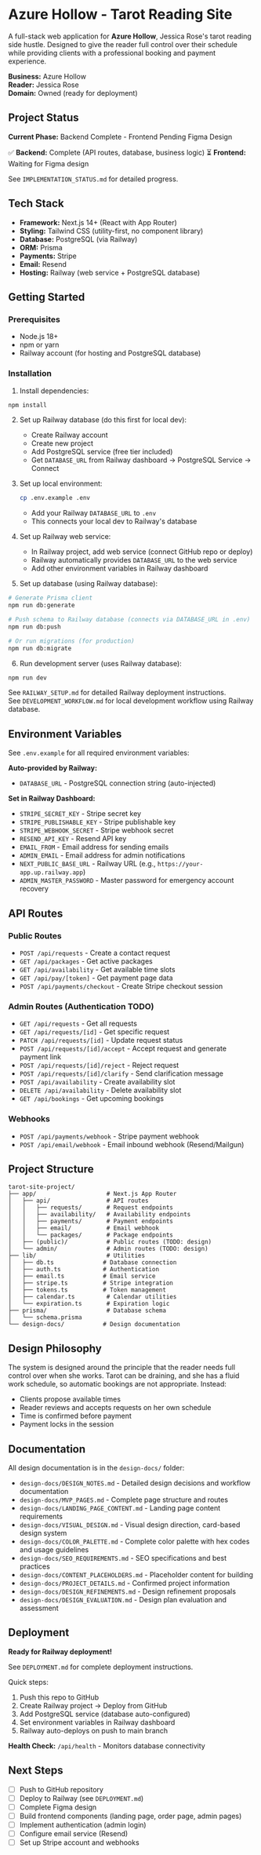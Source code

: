 # Azure Hollow - Tarot Reading Site

A full-stack web application for **Azure Hollow**, Jessica Rose's tarot reading side hustle. Designed to give the reader full control over their schedule while providing clients with a professional booking and payment experience.

**Business:** Azure Hollow  
**Reader:** Jessica Rose  
**Domain:** Owned (ready for deployment)

## Project Status

**Current Phase:** Backend Complete - Frontend Pending Figma Design

✅ **Backend:** Complete (API routes, database, business logic)
⏳ **Frontend:** Waiting for Figma design

See `IMPLEMENTATION_STATUS.md` for detailed progress.

## Tech Stack

- **Framework:** Next.js 14+ (React with App Router)
- **Styling:** Tailwind CSS (utility-first, no component library)
- **Database:** PostgreSQL (via Railway)
- **ORM:** Prisma
- **Payments:** Stripe
- **Email:** Resend
- **Hosting:** Railway (web service + PostgreSQL database)

## Getting Started

### Prerequisites

- Node.js 18+ 
- npm or yarn
- Railway account (for hosting and PostgreSQL database)

### Installation

1. Install dependencies:
```bash
npm install
```

2. Set up Railway database (do this first for local dev):
   - Create Railway account
   - Create new project
   - Add PostgreSQL service (free tier included)
   - Get `DATABASE_URL` from Railway dashboard → PostgreSQL Service → Connect

3. Set up local environment:
   ```bash
   cp .env.example .env
   ```
   - Add your Railway `DATABASE_URL` to `.env`
   - This connects your local dev to Railway's database

4. Set up Railway web service:
   - In Railway project, add web service (connect GitHub repo or deploy)
   - Railway automatically provides `DATABASE_URL` to the web service
   - Add other environment variables in Railway dashboard

5. Set up database (using Railway database):
```bash
# Generate Prisma client
npm run db:generate

# Push schema to Railway database (connects via DATABASE_URL in .env)
npm run db:push

# Or run migrations (for production)
npm run db:migrate
```

6. Run development server (uses Railway database):
```bash
npm run dev
```

See `RAILWAY_SETUP.md` for detailed Railway deployment instructions.  
See `DEVELOPMENT_WORKFLOW.md` for local development workflow using Railway database.

## Environment Variables

See `.env.example` for all required environment variables:

**Auto-provided by Railway:**
- `DATABASE_URL` - PostgreSQL connection string (auto-injected)

**Set in Railway Dashboard:**
- `STRIPE_SECRET_KEY` - Stripe secret key
- `STRIPE_PUBLISHABLE_KEY` - Stripe publishable key
- `STRIPE_WEBHOOK_SECRET` - Stripe webhook secret
- `RESEND_API_KEY` - Resend API key
- `EMAIL_FROM` - Email address for sending emails
- `ADMIN_EMAIL` - Email address for admin notifications
- `NEXT_PUBLIC_BASE_URL` - Railway URL (e.g., `https://your-app.up.railway.app`)
- `ADMIN_MASTER_PASSWORD` - Master password for emergency account recovery

## API Routes

### Public Routes

- `POST /api/requests` - Create a contact request
- `GET /api/packages` - Get active packages
- `GET /api/availability` - Get available time slots
- `GET /api/pay/[token]` - Get payment page data
- `POST /api/payments/checkout` - Create Stripe checkout session

### Admin Routes (Authentication TODO)

- `GET /api/requests` - Get all requests
- `GET /api/requests/[id]` - Get specific request
- `PATCH /api/requests/[id]` - Update request status
- `POST /api/requests/[id]/accept` - Accept request and generate payment link
- `POST /api/requests/[id]/reject` - Reject request
- `POST /api/requests/[id]/clarify` - Send clarification message
- `POST /api/availability` - Create availability slot
- `DELETE /api/availability` - Delete availability slot
- `GET /api/bookings` - Get upcoming bookings

### Webhooks

- `POST /api/payments/webhook` - Stripe payment webhook
- `POST /api/email/webhook` - Email inbound webhook (Resend/Mailgun)

## Project Structure

```
tarot-site-project/
├── app/                    # Next.js App Router
│   ├── api/                # API routes
│   │   ├── requests/       # Request endpoints
│   │   ├── availability/   # Availability endpoints
│   │   ├── payments/       # Payment endpoints
│   │   ├── email/          # Email webhook
│   │   └── packages/       # Package endpoints
│   ├── (public)/           # Public routes (TODO: design)
│   └── admin/              # Admin routes (TODO: design)
├── lib/                    # Utilities
│   ├── db.ts              # Database connection
│   ├── auth.ts            # Authentication
│   ├── email.ts           # Email service
│   ├── stripe.ts          # Stripe integration
│   ├── tokens.ts          # Token management
│   ├── calendar.ts         # Calendar utilities
│   └── expiration.ts       # Expiration logic
├── prisma/                 # Database schema
│   └── schema.prisma
└── design-docs/           # Design documentation
```

## Design Philosophy

The system is designed around the principle that the reader needs full control over when she works. Tarot can be draining, and she has a fluid work schedule, so automatic bookings are not appropriate. Instead:

- Clients propose available times
- Reader reviews and accepts requests on her own schedule
- Time is confirmed before payment
- Payment locks in the session

## Documentation

All design documentation is in the `design-docs/` folder:

- `design-docs/DESIGN_NOTES.md` - Detailed design decisions and workflow documentation
- `design-docs/MVP_PAGES.md` - Complete page structure and routes
- `design-docs/LANDING_PAGE_CONTENT.md` - Landing page content requirements
- `design-docs/VISUAL_DESIGN.md` - Visual design direction, card-based design system
- `design-docs/COLOR_PALETTE.md` - Complete color palette with hex codes and usage guidelines
- `design-docs/SEO_REQUIREMENTS.md` - SEO specifications and best practices
- `design-docs/CONTENT_PLACEHOLDERS.md` - Placeholder content for building
- `design-docs/PROJECT_DETAILS.md` - Confirmed project information
- `design-docs/DESIGN_REFINEMENTS.md` - Design refinement proposals
- `design-docs/DESIGN_EVALUATION.md` - Design plan evaluation and assessment

## Deployment

**Ready for Railway deployment!** 

See `DEPLOYMENT.md` for complete deployment instructions.

Quick steps:
1. Push this repo to GitHub
2. Create Railway project → Deploy from GitHub
3. Add PostgreSQL service (database auto-configured)
4. Set environment variables in Railway dashboard
5. Railway auto-deploys on push to main branch

**Health Check:** `/api/health` - Monitors database connectivity

## Next Steps

- [ ] Push to GitHub repository
- [ ] Deploy to Railway (see `DEPLOYMENT.md`)
- [ ] Complete Figma design
- [ ] Build frontend components (landing page, order page, admin pages)
- [ ] Implement authentication (admin login)
- [ ] Configure email service (Resend)
- [ ] Set up Stripe account and webhooks
